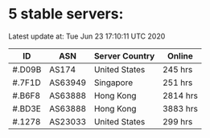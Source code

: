# 5 stable servers:

Latest update at: Tue Jun 23 17:10:11 UTC 2020

| ID | ASN | Server Country | Online |
| -- | --- | -------------- | ------ |
| #.D09B | AS174 | United States | 245 hrs |
| #.7F1D | AS63949 | Singapore | 251 hrs |
| #.B6F8 | AS63888 | Hong Kong | 2814 hrs |
| #.BD3E | AS63888 | Hong Kong | 3883 hrs |
| #.1278 | AS23033 | United States | 299 hrs |

